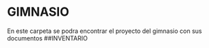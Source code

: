 # GIMNASIO
En este carpeta se podra encontrar el proyecto del gimnasio con sus documentos
##INVENTARIO
